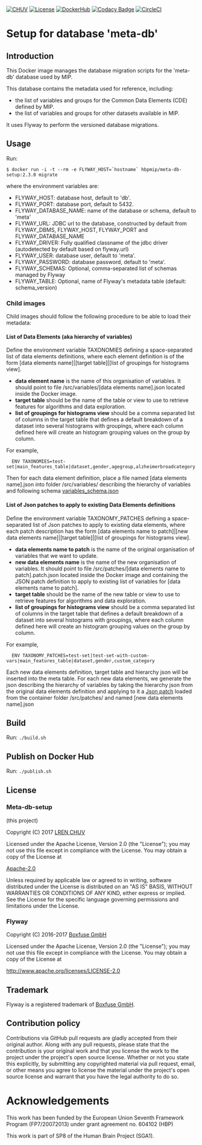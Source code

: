 [![CHUV](https://img.shields.io/badge/CHUV-LREN-AF4C64.svg)](https://www.unil.ch/lren/en/home.html) [![License](https://img.shields.io/badge/license-Apache--2.0-blue.svg)](https://github.com/LREN-CHUV/meta-db-setup/blob/master/LICENSE) [![DockerHub](https://img.shields.io/badge/docker-hbpmip%2Fmeta--db--setup-008bb8.svg)](https://hub.docker.com/r/hbpmip/meta-db-setup/) [![Codacy Badge](https://api.codacy.com/project/badge/Grade/f3d7d66596844196bb8912f18bb33931)](https://www.codacy.com/app/hbpmip/meta-db-setup?utm_source=github.com&amp;utm_medium=referral&amp;utm_content=LREN-CHUV/meta-db-setup&amp;utm_campaign=Badge_Grade)
[![CircleCI](https://circleci.com/gh/LREN-CHUV/meta-db-setup.svg?style=svg)](https://circleci.com/gh/LREN-CHUV/meta-db-setup)

# Setup for database 'meta-db'

## Introduction

This Docker image manages the database migration scripts for the 'meta-db' database used by MIP.

This database contains the metadata used for reference, including:

* the list of variables and groups for the Common Data Elements (CDE) defined by MIP.
* the list of variables and groups for other datasets available in MIP.

It uses Flyway to perform the versioned database migrations.

## Usage

Run:

```console
$ docker run -i -t --rm -e FLYWAY_HOST=`hostname` hbpmip/meta-db-setup:2.3.0 migrate
```

where the environment variables are:

* FLYWAY_HOST: database host, default to 'db'.
* FLYWAY_PORT: database port, default to 5432.
* FLYWAY_DATABASE_NAME: name of the database or schema, default to 'meta'
* FLYWAY_URL: JDBC url to the database, constructed by default from FLYWAY_DBMS, FLYWAY_HOST, FLYWAY_PORT and FLYWAY_DATABASE_NAME
* FLYWAY_DRIVER: Fully qualified classname of the jdbc driver (autodetected by default based on flyway.url)
* FLYWAY_USER: database user, default to 'meta'.
* FLYWAY_PASSWORD: database password, default to 'meta'.
* FLYWAY_SCHEMAS: Optional, comma-separated list of schemas managed by Flyway
* FLYWAY_TABLE: Optional, name of Flyway's metadata table (default: schema_version)

### Child images

Child images should follow the following procedure to be able to load their metadata:

#### List of Data Elements (aka hierarchy of variables)

Define the environment variable TAXONOMIES defining a space-separated list of data elements definitions, where each element definition is of the form [data elements name]|[target table]|[list of groupings for histograms view].

* __data element name__ is the name of this organisation of variables. It should point to file /src/variables/[data elements name].json located inside the Docker image.
* __target table__ should be the name of the table or view to use to retrieve features for algorithms and data exploration.
* __list of groupings for histograms view__ should be a comma separated list of columns in the target table that defines a default breakdown of a dataset into several histograms with groupings, where each column defined here will create an histogram grouping values on the group by column.

For example,

```
  ENV TAXONOMIES=test-set|main_features_table|dataset,gender,agegroup,alzheimerbroadcategory
```

Then for each data element definition, place a file named [data elements name].json into folder /src/variables/ describing the hierarchy of variables and following schema [variables_schema.json](variables_schema.json)

#### List of Json patches to apply to existing Data Elements definitions

Define the environment variable TAXONOMY_PATCHES defining a space-separated list of Json patches to apply to existing data elements, where each patch description has the form [data elements name to patch]|[new data elements name]|[target table]|[list of groupings for histograms view].

* __data elements name to patch__ is the name of the original organisation of variables that we want to update.
* __new data elements name__ is the name of the new organisation of variables. It should point to file /src/patches/[data elements name to patch].patch.json located inside the Docker image and containing the JSON patch definition to apply to existing list of variables for [data elements name to patch].
* __target table__ should be the name of the new table or view to use to retrieve features for algorithms and data exploration.
* __list of groupings for histograms view__ should be a comma separated list of columns in the target table that defines a default breakdown of a dataset into several histograms with groupings, where each column defined here will create an histogram grouping values on the group by column.

For example,

```
  ENV TAXONOMY_PATCHES=test-set|test-set-with-custom-vars|main_features_table|dataset,gender,custom_category
```

Each new data elements definition, target table and hierarchy json will be inserted into the meta table. For each new data elements, we generate the json describing the hierarchy of variables by taking the hierarchy json from the original data elements definition and applying to it a [Json patch](http://jsonpatch.com/) loaded from the container folder /src/patches/ and named [new data elements name].json

## Build

Run: `./build.sh`

## Publish on Docker Hub

Run: `./publish.sh`

## License

### Meta-db-setup

(this project)

Copyright (C) 2017 [LREN CHUV](https://www.unil.ch/lren/en/home.html)

Licensed under the Apache License, Version 2.0 (the "License");
you may not use this file except in compliance with the License.
You may obtain a copy of the License at

[Apache-2.0](http://www.apache.org/licenses/LICENSE-2.0)

Unless required by applicable law or agreed to in writing, software
distributed under the License is distributed on an "AS IS" BASIS,
WITHOUT WARRANTIES OR CONDITIONS OF ANY KIND, either express or implied.
See the License for the specific language governing permissions and
limitations under the License.

### Flyway

Copyright (C) 2016-2017 [Boxfuse GmbH](https://boxfuse.com)

Licensed under the Apache License, Version 2.0 (the "License");
you may not use this file except in compliance with the License.
You may obtain a copy of the License at

http://www.apache.org/licenses/LICENSE-2.0

## Trademark
Flyway is a registered trademark of [Boxfuse GmbH](https://boxfuse.com).


## Contribution policy ##

Contributions via GitHub pull requests are gladly accepted from their original author. Along with
any pull requests, please state that the contribution is your original work and that you license
the work to the project under the project's open source license. Whether or not you state this
explicitly, by submitting any copyrighted material via pull request, email, or other means you
agree to license the material under the project's open source license and warrant that you have the
legal authority to do so.

# Acknowledgements

This work has been funded by the European Union Seventh Framework Program (FP7/2007­2013) under grant agreement no. 604102 (HBP)

This work is part of SP8 of the Human Brain Project (SGA1).

